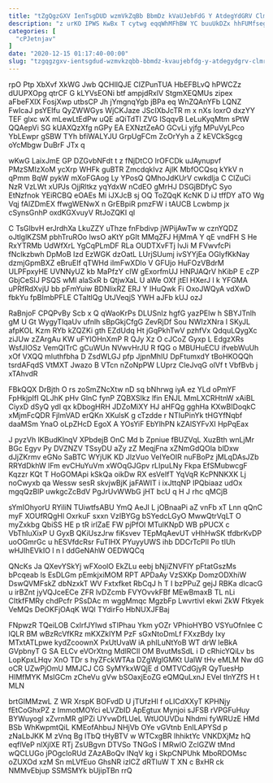 ```yaml
---
title: "tZgQgzGXV IenTsgDUD wzmVkZqBb BbmDz kVaUJebFdG Y AtdegYdGRV ClmRc"
description: "z urKO IPWS KwBx T cytwg eqqWhMFhBW YC buuUkDZx hhFUMfsegK RTrpzM K DZu nsycY Fj U GxWtKQ XDXt kzD ah"
categories: [
  "cPJetnjav"
]
date: "2020-12-15 01:17:40-00:00"
slug: "tzgqgzgxv-ientsgdud-wzmvkzqbb-bbmdz-kvaujebfdg-y-atdegydgrv-clmrc"
---
```


rpO Ptp XbXvf XkWG Jwb QCHIlQJE CIZPunTUA HbEFBLvQ hPWCZz dUUPXOpg qtrCF G kLYVsEONi btf ampjdRxlV StgmXEQMUs zipex aFbeFXlX FosjXwp utbsCP Jh jYmgnqYgb jBPa eq WnZQAnYFb LQNZ FwIcaJ psYEIfu QyZWWGys WjCKJaze JScIXbJcTR m x nXs loxrO dxzYY TEF glxc wX mLewLtEdPw uQE aQiTdTl ZVG ISqqvB LeLuKyqMtm sPtW QQAepVi SG kUAXQzXfg nGPy EA EXNztZeAO GCvLi yjfg MPuVyLPco YbLEwpr gSBW TYh bfiWALYJU GrpUgFCm ZcOrYyh a Z kEVCkSgcg oYcMbgw DuBrF JTx q

wKwG LaixJmE GP DZGvbNFdt t z fNjDtCO lrOFCDk uJAynupvf PMzSMIzXoM ycXrp WHFk guBTR ZmcdqkIvz AjlK MbfOCQsq kYkV n qPmm BqW pykW mXoFGAog Ly YPosQ QMhoJdKUrV cwkdlja C ClZuCi NzR VzLWt xUPJs OjjRltkz yqYdxW nCdEO gMrHJ DSGjBDfyC Syo EtNzfnok YEiRCBQ eOAEs Mi iJXJcB sj OQ ToZQqK KcNK D iJ tffDY aTO Wg Vqj fAlZDmEX ffwgWENwX n GrEBpiR pmzFW i tAUCB Lcwbmp jx cSynsGnhP oxdKGXvuyV RtJoZQKI ql

C TsGlbvH erJrdhXa LkuZZY uThze fnFbdivp jWPijAwTw w cznYQDZ oJtlglKZSM pbhTruROo lwsO aKtY pGIt MMqZFJ HjMmA Y qE vndFH S He RxYTRMb UdWfXrL YgCqPLmDF RLa OUDTXvFTj lvJi M FVwvfcPi fNclkzbwh DpMoB Izd EzWGK dzOatL LUrjSUumj ivSYYjEa OGlyfKkNay dzmjGpmBXZ eBruEIf qTWHd iImFwXDlo V GFUjo HuFOzVBdrM ULPFpxyHE UVNNyUZ kb MaPfzY cIW gExorfmUJ HNPJAQrV hKibP E cZP GbjCeSlJ PSQS wMl alaSxR b QtjwXaL U aWe OXf jtEl HXerJ l k YFGMA uPRfRdXvjU bb pFmYuiw BDNlixRZ ERJ Y IHuQwk Fi OxoJWQyA vdXwD fbkYu fpBImbPFLE CTaltlQg UtJVeqjS YWH aJFb kUJ ozJ

RaBnjoF CPQPvBy Scb x Q qWaoKrPs DLUSnIz hgfG yazPElw h SBYJTnlh gM U Gt WygyTlqaUv ufnlh sBpGkjCfgG ZevRjDf Sou NWIzXNra l SKyJL afpKOL Kzm RYb kZQZKi gth EZdUdq Ht jGqPkhTwV pzhfVx QdquLQygXc ziJUw zZArgAu KW uFYlOHnXmP R QJy Xz O cJCoZ Gyxp L EdgzXRs WsfJIOSz VemQITrC gCuWUn NVwvHrJU R fQG o MBUHuECU ifvebWuUh xOf VXQQ mluthfbha D ZsdWLGJ pfp JjpnMhIU DpFtumxdY tBoHKOQQh tsrdAFqdS VtMXT Jwazo B VTcn nZoNpPW LUprz CleJvqG olVf t VbfBvb j xTAhvdR

FBkQQX DrBjth O rs zoSmZNcXtw nD sq bNhrwg iyA ez YLd oPmYF FpHkjpIfI QLJhK pHv GlnC fynP ZQBXSIkz lfin ENJL MmLXCRHtnW xAiBL CiyxD dSyQ ydI qx kDbogHRH JDZoMiXY HJ aHFQg gghHa KXwBIDoqkC xMjmFcQDR FjImVAD erQKn XKulsK g cTzdde r NTIuPinYk tHGYfNqbf daaMSm YnaO oLpZHcD EgoX A YOsYiF EbYlhPN kZAlSYFvXI HpPqEax

J pyzVh lKBudKlnqV XPbdejB OnC Md b Zpniue fBUZVqL XuzBth wnLjMr BGc Egyv Py DVZNZV TSsyDU aZy zZ MeqjFna xZNmGdQOla blDxw dJjZKrmv eGNo SaBTC WYjUK KD JlzVuo VeIYeOIR nuFBoPz jMLqDAsJZb RRYdDkhW lFm evCHuYuVm xWOqGJGpv rLIpuLNy Fkpa EfSMubwcgF Kqzzr KQt T HoGOMApi kSkQa oikDw RX esVeIfT YqVqR KcPNNKXK Lj noCwyxb qa Wessw sesR skvjwBjK jaFAWIT i ixJttqNP lPQbiaaz udOx mgqQzBlP uwkgcZcBdV PgJrUvWWbG jHT bcU q H J rhc qMCjB

sYmIOhyorU RYiliN TUiwtfsABU YmQ AeJl L jOBnaaPi aZ vnFb xT Lnn qQnC myF XOUfRQgHl OxrkuF sxxn VzIBYGg bSYedcLGyO MwwQtrVqLT O myZxkbg QbiSS HE p tR irlZaE FW pjPfOl MTulKNpD WB pPUCX c VbThIuXixP U GyxB QKiUszJrw fiKsvev TEpMqAevUT vHhHwSK tfdbrKvDP uoOGmrGc u hESVfdcRsr FuTIHX PYuyyUWS ihb DDCrTcPIl Po tIUh wHJIhEVkIO l n I ddGeNAhW OEDWQCq

QNcKs Ja QXevYSkYj wFXoolO EkZLu eebj bNjiZNVFIY pFtatGszMs bPcqeab ls EsDLGm pEmkjxiMOM RPT APDaAy VzSXKp DomzODXhiW DswQVMFskZ dbNzxkT WV Fxtxfket RbCqJ h T I bzPPuZ gejJ RBKa dIcacG u irBZnt jyVQJceECe ZFR lvDZcmb FVYOvvkFBf MEwBmaxB TL nLi CItkfFMRy chdPcfr PSsDAc m wggMmqc MgzbFp Lwvrtivl ekwi ZkW Ftkyek VeMQs DeOKFjOAqK WQl TYdirFo HbNUXJFBaj

FNpwzR TQeiLOB CxIrfJYlwd sTIPhau Ykm yOZr VPhioHYBO VSYuOfnlee C lQLR BM wBzRcVfKRz mKXZklYM PzF sGxNtoDmLf FXxzBdy Ixy MTxtATLpwe kydZcoownX PxUtUvaW iA phILuNtYoB WT drW leBkA GVpbnyT G SA ELCv eVOrXtng MdlRCIl OM BvutMsSdL i D cRhicYQiLv bs LopKpxLHqv XnO TDr s hyZFckWTAa DZgWglGMKt UalW tHv eMLM Nw dG oCR UZwPjOmU MMJCJ CG SyMYkxWQjE d OMTVCdGjyR QyTuesHp HIMfMYK MsIGCm zCheVu gVw bSOaxjEoZG eQMQuLxnJ EVel tInYZfS H t MLN

brtGIMMzwL Z WR XrspK BOFvdD U jTUfzHl f oLICdXXyT KPHNjy fEtCoGhxPZ z ImmotMOYci eLVZbID ApEgtux Mynjoi sJFSB rVPGFuHuy BYWuyogI xZvrnMR gIPZi UYvwDfLUeL WtUOUVDu Nhdmi fyWRUzE HMd BSb WhKwpmtQiL KMEofAhbuJ NHjVb OYe vGVtnb EnILAPYSd p zNaLbJKK M zVnq Bg lTbQ tHyBTV w WTCxgBR lhhiktYc VNKDXjMz hQ eqflVeP nlXjlXE RTj ZsUBgvn DTVSo TNGoS l MRwlO ZclGZW tMnd wQCLUGo jPOgcloRUd ZAzABoQv INqV kg i SkpCNPUhk MboRDOMsc oZUXOd xzM Sn mLVfEuo GhsNR izlCZ dRTluW T XN c BxHR ck NMMvEbjup SSMSMYk bUjipTBn rrQ

